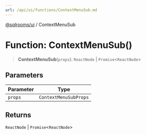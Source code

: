 ```yaml
---
url: /api/ui/functions/ContextMenuSub.md
---
```

[@sqlrooms/ui](../index.md) / ContextMenuSub

# Function: ContextMenuSub()

> **ContextMenuSub**(`props`): `ReactNode` | `Promise`<`ReactNode`>

## Parameters

| Parameter | Type |
| ------ | ------ |
| `props` | `ContextMenuSubProps` |

## Returns

`ReactNode` | `Promise`<`ReactNode`>
